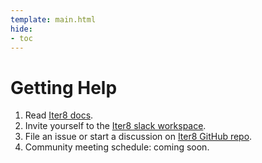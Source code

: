 ```yaml
---
template: main.html
hide:
- toc
---
```


# Getting Help

1. Read [Iter8 docs](https://iter8.tools).
2. Invite yourself to the [Iter8 slack workspace](https://join.slack.com/t/iter8-tools/shared_invite/zt-awl2se8i-L0pZCpuHntpPejxzLicbmw).
3. File an issue or start a discussion on [Iter8 GitHub repo](https://github.com/iter8-tools/iter8).
4. Community meeting schedule: coming soon.